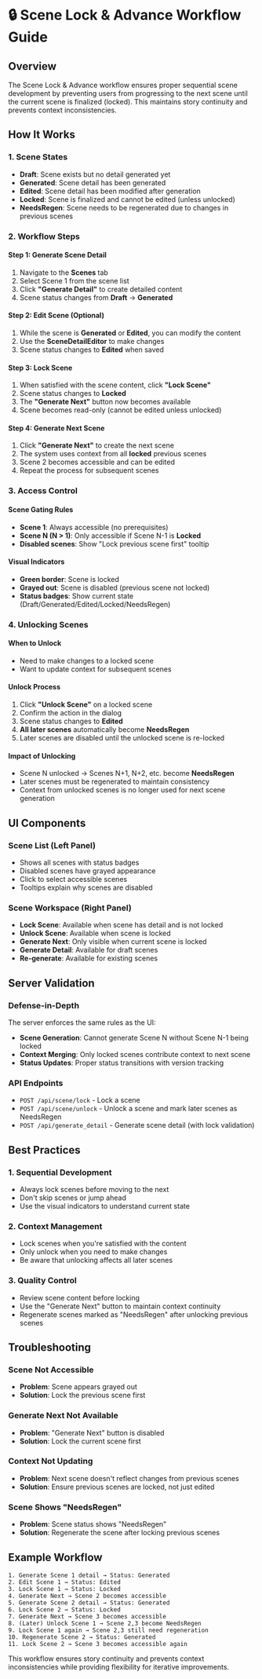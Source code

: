 # 🔒 Scene Lock & Advance Workflow Guide

## Overview

The Scene Lock & Advance workflow ensures proper sequential scene development by preventing users from progressing to the next scene until the current scene is finalized (locked). This maintains story continuity and prevents context inconsistencies.

## How It Works

### 1. **Scene States**
- **Draft**: Scene exists but no detail generated yet
- **Generated**: Scene detail has been generated
- **Edited**: Scene detail has been modified after generation
- **Locked**: Scene is finalized and cannot be edited (unless unlocked)
- **NeedsRegen**: Scene needs to be regenerated due to changes in previous scenes

### 2. **Workflow Steps**

#### Step 1: Generate Scene Detail
1. Navigate to the **Scenes** tab
2. Select Scene 1 from the scene list
3. Click **"Generate Detail"** to create detailed content
4. Scene status changes from **Draft** → **Generated**

#### Step 2: Edit Scene (Optional)
1. While the scene is **Generated** or **Edited**, you can modify the content
2. Use the **SceneDetailEditor** to make changes
3. Scene status changes to **Edited** when saved

#### Step 3: Lock Scene
1. When satisfied with the scene content, click **"Lock Scene"**
2. Scene status changes to **Locked**
3. The **"Generate Next"** button now becomes available
4. Scene becomes read-only (cannot be edited unless unlocked)

#### Step 4: Generate Next Scene
1. Click **"Generate Next"** to create the next scene
2. The system uses context from all **locked** previous scenes
3. Scene 2 becomes accessible and can be edited
4. Repeat the process for subsequent scenes

### 3. **Access Control**

#### Scene Gating Rules
- **Scene 1**: Always accessible (no prerequisites)
- **Scene N (N > 1)**: Only accessible if Scene N-1 is **Locked**
- **Disabled scenes**: Show "Lock previous scene first" tooltip

#### Visual Indicators
- **Green border**: Scene is locked
- **Grayed out**: Scene is disabled (previous scene not locked)
- **Status badges**: Show current state (Draft/Generated/Edited/Locked/NeedsRegen)

### 4. **Unlocking Scenes**

#### When to Unlock
- Need to make changes to a locked scene
- Want to update context for subsequent scenes

#### Unlock Process
1. Click **"Unlock Scene"** on a locked scene
2. Confirm the action in the dialog
3. Scene status changes to **Edited**
4. **All later scenes** automatically become **NeedsRegen**
5. Later scenes are disabled until the unlocked scene is re-locked

#### Impact of Unlocking
- Scene N unlocked → Scenes N+1, N+2, etc. become **NeedsRegen**
- Later scenes must be regenerated to maintain consistency
- Context from unlocked scenes is no longer used for next scene generation

## UI Components

### Scene List (Left Panel)
- Shows all scenes with status badges
- Disabled scenes have grayed appearance
- Click to select accessible scenes
- Tooltips explain why scenes are disabled

### Scene Workspace (Right Panel)
- **Lock Scene**: Available when scene has detail and is not locked
- **Unlock Scene**: Available when scene is locked
- **Generate Next**: Only visible when current scene is locked
- **Generate Detail**: Available for draft scenes
- **Re-generate**: Available for existing scenes

## Server Validation

### Defense-in-Depth
The server enforces the same rules as the UI:

- **Scene Generation**: Cannot generate Scene N without Scene N-1 being locked
- **Context Merging**: Only locked scenes contribute context to next scene
- **Status Updates**: Proper status transitions with version tracking

### API Endpoints
- `POST /api/scene/lock` - Lock a scene
- `POST /api/scene/unlock` - Unlock a scene and mark later scenes as NeedsRegen
- `POST /api/generate_detail` - Generate scene detail (with lock validation)

## Best Practices

### 1. **Sequential Development**
- Always lock scenes before moving to the next
- Don't skip scenes or jump ahead
- Use the visual indicators to understand current state

### 2. **Context Management**
- Lock scenes when you're satisfied with the content
- Only unlock when you need to make changes
- Be aware that unlocking affects all later scenes

### 3. **Quality Control**
- Review scene content before locking
- Use the "Generate Next" button to maintain context continuity
- Regenerate scenes marked as "NeedsRegen" after unlocking previous scenes

## Troubleshooting

### Scene Not Accessible
- **Problem**: Scene appears grayed out
- **Solution**: Lock the previous scene first

### Generate Next Not Available
- **Problem**: "Generate Next" button is disabled
- **Solution**: Lock the current scene first

### Context Not Updating
- **Problem**: Next scene doesn't reflect changes from previous scenes
- **Solution**: Ensure previous scenes are locked, not just edited

### Scene Shows "NeedsRegen"
- **Problem**: Scene status shows "NeedsRegen"
- **Solution**: Regenerate the scene after locking previous scenes

## Example Workflow

```
1. Generate Scene 1 detail → Status: Generated
2. Edit Scene 1 → Status: Edited
3. Lock Scene 1 → Status: Locked
4. Generate Next → Scene 2 becomes accessible
5. Generate Scene 2 detail → Status: Generated
6. Lock Scene 2 → Status: Locked
7. Generate Next → Scene 3 becomes accessible
8. (Later) Unlock Scene 1 → Scene 2,3 become NeedsRegen
9. Lock Scene 1 again → Scene 2,3 still need regeneration
10. Regenerate Scene 2 → Status: Generated
11. Lock Scene 2 → Scene 3 becomes accessible again
```

This workflow ensures story continuity and prevents context inconsistencies while providing flexibility for iterative improvements.
